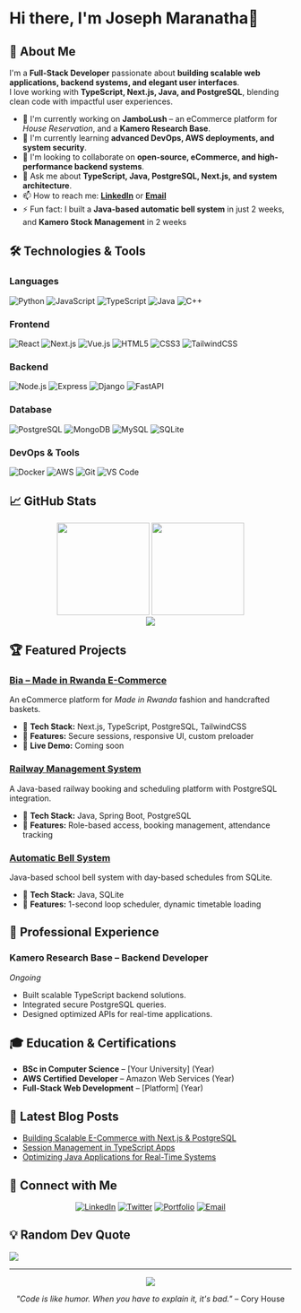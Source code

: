# Hi there, I'm Joseph Maranatha👋

## 🚀 About Me

I'm a **Full-Stack Developer** passionate about **building scalable web applications, backend systems, and elegant user interfaces**.  
I love working with **TypeScript, Next.js, Java, and PostgreSQL**, blending clean code with impactful user experiences.

- 🔭 I'm currently working on **JamboLush** – an eCommerce platform for *House Reservation*, and a **Kamero Research Base**.
- 🌱 I'm currently learning **advanced DevOps, AWS deployments, and system security**.
- 👯 I'm looking to collaborate on **open-source, eCommerce, and high-performance backend systems**.
- 💬 Ask me about **TypeScript, Java, PostgreSQL, Next.js, and system architecture**.
- 📫 How to reach me: **[LinkedIn](www.linkedin.com/in/joseph-maranatha)** or **[Email](mailto:codereveur@gmail.com)**
- ⚡ Fun fact: I built a **Java-based automatic bell system** in just 2 weeks, and **Kamero Stock Management** in 2 weeks

## 🛠️ Technologies & Tools

### Languages
![Python](https://img.shields.io/badge/-Python-3776AB?style=flat-square&logo=python&logoColor=white)
![JavaScript](https://img.shields.io/badge/-JavaScript-F7DF1E?style=flat-square&logo=javascript&logoColor=black)
![TypeScript](https://img.shields.io/badge/-TypeScript-3178C6?style=flat-square&logo=typescript&logoColor=white)
![Java](https://img.shields.io/badge/-Java-007396?style=flat-square&logo=java&logoColor=white)
![C++](https://img.shields.io/badge/-C++-00599C?style=flat-square&logo=c%2B%2B&logoColor=white)

### Frontend
![React](https://img.shields.io/badge/-React-61DAFB?style=flat-square&logo=react&logoColor=black)
![Next.js](https://img.shields.io/badge/-Next.js-000000?style=flat-square&logo=next.js&logoColor=white)
![Vue.js](https://img.shields.io/badge/-Vue.js-4FC08D?style=flat-square&logo=vue.js&logoColor=white)
![HTML5](https://img.shields.io/badge/-HTML5-E34F26?style=flat-square&logo=html5&logoColor=white)
![CSS3](https://img.shields.io/badge/-CSS3-1572B6?style=flat-square&logo=css3&logoColor=white)
![TailwindCSS](https://img.shields.io/badge/-TailwindCSS-38B2AC?style=flat-square&logo=tailwind-css&logoColor=white)

### Backend
![Node.js](https://img.shields.io/badge/-Node.js-339933?style=flat-square&logo=node.js&logoColor=white)
![Express](https://img.shields.io/badge/-Express-000000?style=flat-square&logo=express&logoColor=white)
![Django](https://img.shields.io/badge/-Django-092E20?style=flat-square&logo=django&logoColor=white)
![FastAPI](https://img.shields.io/badge/-FastAPI-009688?style=flat-square&logo=fastapi&logoColor=white)

### Database
![PostgreSQL](https://img.shields.io/badge/-PostgreSQL-336791?style=flat-square&logo=postgresql&logoColor=white)
![MongoDB](https://img.shields.io/badge/-MongoDB-47A248?style=flat-square&logo=mongodb&logoColor=white)
![MySQL](https://img.shields.io/badge/-MySQL-4479A1?style=flat-square&logo=mysql&logoColor=white)
![SQLite](https://img.shields.io/badge/-SQLite-003B57?style=flat-square&logo=sqlite&logoColor=white)

### DevOps & Tools
![Docker](https://img.shields.io/badge/-Docker-2496ED?style=flat-square&logo=docker&logoColor=white)
![AWS](https://img.shields.io/badge/-AWS-232F3E?style=flat-square&logo=amazon-aws&logoColor=white)
![Git](https://img.shields.io/badge/-Git-F05032?style=flat-square&logo=git&logoColor=white)
![VS Code](https://img.shields.io/badge/-VS%20Code-007ACC?style=flat-square&logo=visual-studio-code&logoColor=white)

## 📈 GitHub Stats

<div align="center">
  <img src="https://github-readme-stats.vercel.app/api?username=codereveur&show_icons=true&theme=radical&hide_border=true" height="165">
  <img src="https://github-readme-stats.vercel.app/api/top-langs/?username=codereveur&layout=compact&theme=radical&hide_border=true" height="165">
</div>

<div align="center">
  <img src="https://github-readme-streak-stats.herokuapp.com/?user=codereveur&theme=radical&hide_border=true">
</div>

## 🏆 Featured Projects

### [Bia – Made in Rwanda E-Commerce](https://github.com/codereveur/bia)
An eCommerce platform for *Made in Rwanda* fashion and handcrafted baskets.
- 🔧 **Tech Stack:** Next.js, TypeScript, PostgreSQL, TailwindCSS
- 🌟 **Features:** Secure sessions, responsive UI, custom preloader
- 🔗 **Live Demo:** Coming soon

### [Railway Management System](https://github.com/codereveur/railway-system)
A Java-based railway booking and scheduling platform with PostgreSQL integration.
- 🔧 **Tech Stack:** Java, Spring Boot, PostgreSQL
- 🌟 **Features:** Role-based access, booking management, attendance tracking

### [Automatic Bell System](https://github.com/codereveur/bell-system)
Java-based school bell system with day-based schedules from SQLite.
- 🔧 **Tech Stack:** Java, SQLite
- 🌟 **Features:** 1-second loop scheduler, dynamic timetable loading

## 💼 Professional Experience

### Kamero Research Base – Backend Developer
*Ongoing*
- Built scalable TypeScript backend solutions.
- Integrated secure PostgreSQL queries.
- Designed optimized APIs for real-time applications.

## 🎓 Education & Certifications
- **BSc in Computer Science** – [Your University] (Year)
- **AWS Certified Developer** – Amazon Web Services (Year)
- **Full-Stack Web Development** – [Platform] (Year)

## 📝 Latest Blog Posts
<!-- BLOG-POST-LIST:START -->
- [Building Scalable E-Commerce with Next.js & PostgreSQL](#)
- [Session Management in TypeScript Apps](#)
- [Optimizing Java Applications for Real-Time Systems](#)
<!-- BLOG-POST-LIST:END -->

## 🤝 Connect with Me
<div align="center">
  
[![LinkedIn](https://img.shields.io/badge/-LinkedIn-0077B5?style=for-the-badge&logo=linkedin&logoColor=white)](https://linkedin.com/in/yourprofile)
[![Twitter](https://img.shields.io/badge/-Twitter-1DA1F2?style=for-the-badge&logo=twitter&logoColor=white)](https://twitter.com/yourhandle)
[![Portfolio](https://img.shields.io/badge/-Portfolio-000000?style=for-the-badge&logo=react&logoColor=white)](https://yourportfolio.com)
[![Email](https://img.shields.io/badge/-Email-D14836?style=for-the-badge&logo=gmail&logoColor=white)](mailto:your.email@example.com)

</div>

## 💡 Random Dev Quote
![](https://quotes-github-readme.vercel.app/api?type=horizontal&theme=radical)

---

<div align="center">
  <img src="https://komarev.com/ghpvc/?username=codereveur&color=blueviolet&style=flat-square&label=Profile+Views" />
</div>

<div align="center">
  
*"Code is like humor. When you have to explain it, it's bad."* – Cory House

</div>
